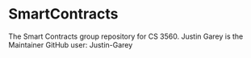 # SmartContracts
The Smart Contracts group repository for CS 3560.
Justin Garey is the Maintainer
GitHub user: Justin-Garey

